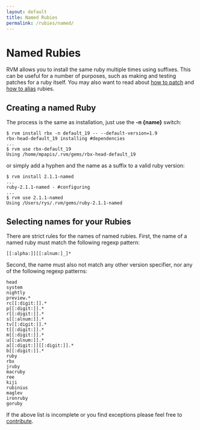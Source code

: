 ```yaml
---
layout: default
title: Named Rubies
permalink: /rubies/named/
---
```


# Named Rubies

RVM allows you to install the same ruby multiple times using suffixes. This can
be useful for a number of purposes, such as making and testing patches for a
ruby itself. You may also want to read about  [how to patch](/rubies/patching/)
and [how to alias](/rubies/alias/) rubies.

## Creating a named Ruby

The process is the same as installation, just use the **-n {name}** switch:

```
$ rvm install rbx -n default_19 -- --default-version=1.9
rbx-head-default_19 installing #dependencies
...
$ rvm use rbx-default_19
Using /home/mpapis/.rvm/gems/rbx-head-default_19
```

or simply add a hyphen and the name as a suffix to a valid ruby version:

```
$ rvm install 2.1.1-named
...
ruby-2.1.1-named - #configuring
...
$ rvm use 2.1.1-named
Using /Users/rys/.rvm/gems/ruby-2.1.1-named
```

## Selecting names for your Rubies

There are strict rules for the names of named rubies. First, the name of a named
ruby must match the following regexp pattern:

```
[[:alpha:]][[:alnum:]_]*
```

Second, the name must also not match any other version specifier, nor any of the
following regexp patterns:

```
head
system
nightly
preview.*
rc[[:digit:]].*
p[[:digit:]].*
r[[:digit:]].*
s[[:alnum:]].*
tv[[:digit:]].*
t[[:digit:]].*
m[[:digit:]].*
u[[:alnum:]].*
a[[:digit:]][[:digit:]].*
b[[:digit:]].*
ruby
rbx
jruby
macruby
ree
kiji
rubinius
maglev
ironruby
goruby
```

If the above list is incomplete or you find exceptions please feel free to
[contribute](/development/contributing/).

